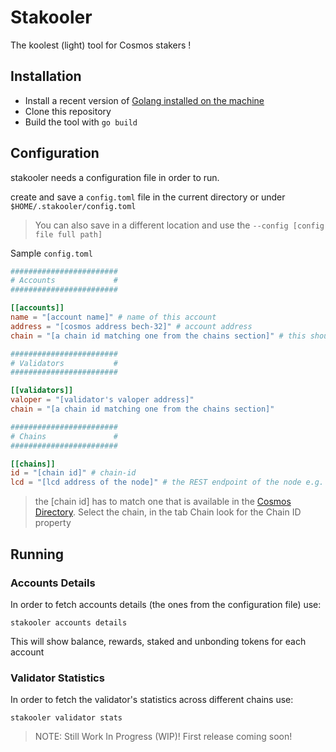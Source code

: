 # Stakooler

The koolest (light) tool for Cosmos stakers !

## Installation

* Install a recent version of [Golang installed on the machine](https://go.dev/doc/install)
* Clone this repository
* Build the tool with `go build`

## Configuration

stakooler needs a configuration file in order to run.

create and save a `config.toml` file in the current directory or under `$HOME/.stakooler/config.toml`

> You can also save in a different location and use the `--config [config file full path]`

Sample `config.toml`

```toml
########################
# Accounts             #
########################

[[accounts]]
name = "[account name]" # name of this account
address = "[cosmos address bech-32]" # account address
chain = "[a chain id matching one from the chains section]" # this should match the chain id of one of the chains configured

########################
# Validators           #
########################

[[validators]]
valoper = "[validator's valoper address]"
chain = "[a chain id matching one from the chains section]"

########################
# Chains               #
########################

[[chains]]
id = "[chain id]" # chain-id
lcd = "[lcd address of the node]" # the REST endpoint of the node e.g. http://myosmonode.com:1317
```

> the [chain id] has to match one that is available in the [Cosmos Directory](https://cosmos.directory). Select the chain, in the tab Chain look for the  Chain ID property

## Running

### Accounts Details

In order to fetch accounts details (the ones from the configuration file) use:

```stakooler accounts details```

This will show balance, rewards, staked and unbonding tokens for each account

### Validator Statistics

In order to fetch the validator's statistics across different chains use:

```stakooler validator stats```

> NOTE: Still Work In Progress (WIP)! First release coming soon!
